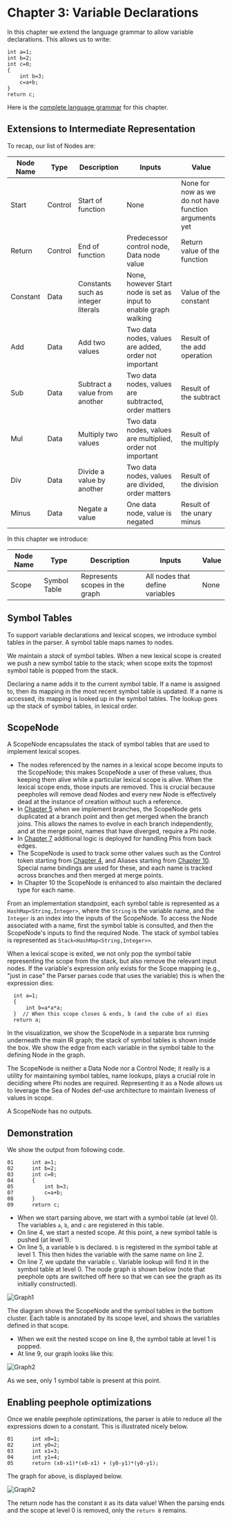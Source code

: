 # Chapter 3: Variable Declarations

In this chapter we extend the language grammar to allow variable declarations. This allows us to write:

```
int a=1;
int b=2;
int c=0;
{
    int b=3;
    c=a+b;
}
return c;
```

Here is the [complete language grammar](docs/03-grammar.md) for this chapter.

## Extensions to Intermediate Representation

To recap, our list of Nodes are:

| Node Name | Type    | Description                        | Inputs                                                           | Value                                                 |
|-----------|---------|------------------------------------|------------------------------------------------------------------|-------------------------------------------------------|
| Start     | Control | Start of function                  | None                                                             | None for now as we do not have function arguments yet |
| Return    | Control | End of function                    | Predecessor control node, Data node value                        | Return value of the function                          |
| Constant  | Data    | Constants such as integer literals | None, however Start node is set as input to enable graph walking | Value of the constant                                 |
| Add       | Data    | Add two values                     | Two data nodes, values are added, order not important            | Result of the add operation                           |
| Sub       | Data    | Subtract a value from another      | Two data nodes, values are subtracted, order matters             | Result of the subtract                                |
| Mul       | Data    | Multiply two values                | Two data nodes, values are multiplied, order not important       | Result of the multiply                                |
| Div       | Data    | Divide a value by another          | Two data nodes, values are divided, order matters                | Result of the division                                |
| Minus     | Data    | Negate a value                     | One data node, value is negated                                  | Result of the unary minus                             |

In this chapter we introduce:

| Node Name | Type         | Description                    | Inputs                          | Value |
|-----------|--------------|--------------------------------|---------------------------------|-------|
| Scope     | Symbol Table | Represents scopes in the graph | All nodes that define variables | None  |


## Symbol Tables

To support variable declarations and lexical scopes, we introduce symbol tables
in the parser. A symbol table maps names to nodes.

We maintain a *stack* of symbol tables.
When a new lexical scope is created we push a new symbol table to the stack;
when scope exits the topmost symbol table is popped from the stack.

Declaring a name adds it to the current symbol table.  If a name is assigned
to, then its mapping in the most recent symbol table is updated.  If a name is
accessed, its mapping is looked up in the symbol tables.  The lookup goes up
the stack of symbol tables, in lexical order.

## ScopeNode

A ScopeNode encapsulates the stack of symbol tables that are used to implement lexical scopes.

* The nodes referenced by the names in a lexical scope become inputs to the ScopeNode; this makes ScopeNode a user of these values, thus keeping them alive while a particular lexical scope is alive. 
  When the lexical scope ends, those inputs are removed. This is crucial because peepholes will remove dead Nodes and every new Node is effectively dead at the instance of creation without such a reference.
* In [Chapter 5](../chapter05/README.md) when we implement branches, the ScopeNode gets duplicated at a branch point and then get merged when the branch joins. This allows 
  the names to evolve in each branch independently, and at the merge point, names that have diverged, require a Phi node. 
* In [Chapter 7](../chapter07/README.md) additional logic is deployed for handling Phis from back edges.
* The ScopeNode is used to track some other values such as the Control token starting from [Chapter 4](../chapter04/README.md), and Aliases starting from [Chapter 10](../chapter10/README.md). Special name bindings are used 
  for these, and each name is tracked across branches and then merged at merge points.
* In Chapter 10 the ScopeNode is enhanced to also maintain the declared type for each name.

From an implementation standpoint, each symbol table is represented as a `HashMap<String,Integer>`, where the `String` is the variable name, and the `Integer` is an index into the inputs of the
ScopeNode. To access the Node associated with a name, first the symbol table is consulted, and then the ScopeNode's inputs to find the required Node. 
The stack of symbol tables is represented as `Stack<HashMap<String,Integer>>`.

When a lexical scope is exited, we not only pop the symbol table representing the
scope from the stack, but also remove the relevant input nodes.  If the variable's expression
only exists for the Scope mapping (e.g., "just in case" the Parser parses code
that uses the variable) this is when the expression dies:
```
  int a=1;
  {
      int b=a*a*a;
  }  // When this scope closes & ends, b (and the cube of a) dies
  return a;
```


In the visualization, we show the ScopeNode in a separate box running
underneath the main IR graph; the stack of symbol tables is shown inside the
box.  We show the edge from each variable in the symbol table to the defining
Node in the graph.

The ScopeNode is neither a Data Node nor a Control Node; it really is a utility for maintaining symbol tables, name lookups, plays a crucial role in deciding where Phi nodes are required.
Representing it as a Node allows us to leverage the Sea of Nodes def-use architecture to maintain liveness of values in scope.

A ScopeNode has no outputs.

## Demonstration

We show the output from following code.

```
01      int a=1;
02      int b=2;
03      int c=0;
04      {
05          int b=3;
07          c=a+b;
08      }
09      return c;
```

* When we start parsing above, we start with a symbol table (at level 0).
The variables `a`, `b`, and `c` are registered in this table.
* On line 4, we start a nested scope. At this point, a new symbol table is pushed (at level 1).
* On line 5, a variable `b` is declared. `b` is registered in the symbol table at level 1. This then
hides the variable with the same name on line 2.
* On line 7, we update the variable `c`. Variable lookup will find it in the symbol table at level 0.
The node graph is shown below (note that peephole opts are switched off here so that we can
see the graph as its initially constructed).

![Graph1](./docs/03-graph1.svg)

The diagram shows the ScopeNode and the symbol tables in the bottom cluster.
Each table is annotated by its scope level, and shows the variables defined in that scope.

* When we exit the nested scope on line 8, the symbol table at level 1 is popped.
* At line 9, our graph looks like this:

![Graph2](./docs/03-graph2.svg)

As we see, only 1 symbol table is present at this point.

## Enabling peephole optimizations

Once we enable peephole optimizations, the parser is able to reduce all the expressions down to a
constant. This is illustrated nicely below.

```
01      int x0=1;
02      int y0=2;
03      int x1=3;
04      int y1=4;
05      return (x0-x1)*(x0-x1) + (y0-y1)*(y0-y1);
```

The graph for above, is displayed below.

![Graph2](./docs/03-graph3.svg)

The return node has the constant `8` as its data value!  When the parsing ends
and the scope at level 0 is removed, only the `return 8` remains.